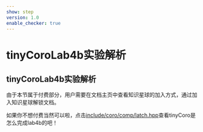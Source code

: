 ```yaml
---
show: step
version: 1.0
enable_checker: true
---
```


# tinyCoroLab4b实验解析

## tinyCoroLab4b实验解析

由于本节属于付费部分，用户需要在文档主页中查看知识星球的加入方式，通过加入知识星球解锁文档。

如果你不想付费当然可以啦，点击[include/coro/comp/latch.hpp](https://github.com/sakurs2/tinyCoro/blob/v1.0/include/coro/comp/latch.hpp)查看tinyCoro是怎么完成lab4b的吧！
